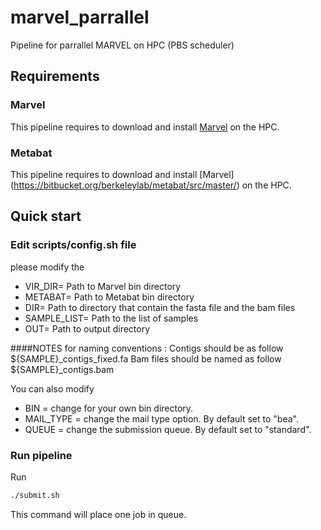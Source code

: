 # marvel_parrallel
Pipeline for parrallel MARVEL on HPC (PBS scheduler) 

## Requirements

### Marvel
This pipeline requires to download and install [Marvel](https://github.com/LaboratorioBioinformatica/MARVEL) on the HPC. 
### Metabat
This pipeline requires to download and install [Marvel] (https://bitbucket.org/berkeleylab/metabat/src/master/) on the HPC.

## Quick start

### Edit scripts/config.sh file

please modify the
  - VIR_DIR= Path to Marvel bin directory
  - METABAT= Path to Metabat bin directory
  - DIR= Path to directory that contain the fasta file and the bam files
  - SAMPLE_LIST= Path to the list of samples
  - OUT= Path to output directory
  
####NOTES for naming conventions :
Contigs should be as follow ${SAMPLE}_contigs_fixed.fa
Bam files should be named as follow ${SAMPLE}_contigs.bam

You can also modify

  - BIN = change for your own bin directory.
  - MAIL_TYPE = change the mail type option. By default set to "bea".
  - QUEUE = change the submission queue. By default set to "standard".
  
  ### Run pipeline
  
  Run 
  ```bash
  ./submit.sh
  ```
  This command will place one job in queue.
  
